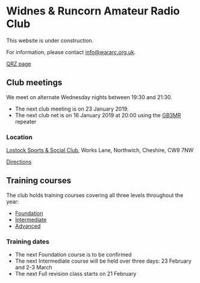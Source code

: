 # Widnes & Runcorn Amateur Radio Club

This website is under construction.

For information, please contact [info@wararc.org.uk](mailto:info@wararc.org.uk).

[QRZ page](https://www.qrz.com/db/g7hoa)

## Club meetings

We meet on alternate Wednesday nights between 19:30 and 21:30. 
 * The next club meeting is on 23 January 2019.
 * The next club net is on 16 January 2019 at 20:00 using the [GB3MR](https://www.ukrepeater.net/my_repeater.php?id=890) repeater

### Location
[Lostock Sports & Social Club](http://www.lostockclub.co.uk/), Works Lane, Northwich, Cheshire, CW9 7NW

[Directions](https://www.google.com/maps/dir/?api=1&destination=CW9+7NW)

## Training courses

The club holds training courses covering all three levels throughout the year:

 * [Foundation](foundation-course.html)
 * [Intermediate](intermediate-course.html)
 * [Advanced](advanced-course.html)

### Training dates

 * The next Foundation course is to be confirmed
 * The next Intermediate course will be held over three days: 23 February and 2-3 March
 * The next Full revision class starts on 21 February
